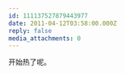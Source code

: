 ```yaml
---
id: 111137527879443977
date: 2011-04-12T03:58:00.000Z
reply: false
media_attachments: 0
---
```


开始热了呢。 ​​​​

